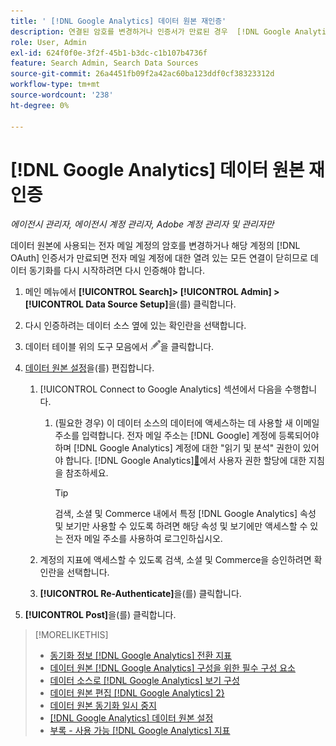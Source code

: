 ```yaml
---
title: ' [!DNL Google Analytics] 데이터 원본 재인증'
description: 연결된 암호를 변경하거나 인증서가 만료된 경우  [!DNL Google Analytics] 데이터 원본을 다시 인증하는 방법을 알아보세요.
role: User, Admin
exl-id: 624f0f0e-3f2f-45b1-b3dc-c1b107b4736f
feature: Search Admin, Search Data Sources
source-git-commit: 26a4451fb09f2a42ac60ba123ddf0cf38323312d
workflow-type: tm+mt
source-wordcount: '238'
ht-degree: 0%

---
```


# [!DNL Google Analytics] 데이터 원본 재인증

*에이전시 관리자, 에이전시 계정 관리자, Adobe 계정 관리자 및 관리자만*

데이터 원본에 사용되는 전자 메일 계정의 암호를 변경하거나 해당 계정의 [!DNL OAuth] 인증서가 만료되면 전자 메일 계정에 대한 열려 있는 모든 연결이 닫히므로 데이터 동기화를 다시 시작하려면 다시 인증해야 합니다.

1. 메인 메뉴에서 **[!UICONTROL Search]> [!UICONTROL Admin] >[!UICONTROL Data Source Setup]**&#x200B;을(를) 클릭합니다.

1. 다시 인증하려는 데이터 소스 옆에 있는 확인란을 선택합니다.

1. 데이터 테이블 위의 도구 모음에서 ![편집](/help/search-social-commerce/assets/edit.png "편집")을 클릭합니다.

1. [데이터 원본 설정](data-source-settings.md)을(를) 편집합니다.

   1. [!UICONTROL Connect to Google Analytics] 섹션에서 다음을 수행합니다.

      1. (필요한 경우) 이 데이터 소스의 데이터에 액세스하는 데 사용할 새 이메일 주소를 입력합니다. 전자 메일 주소는 [!DNL Google] 계정에 등록되어야 하며 [!DNL Google Analytics] 계정에 대한 &quot;읽기 및 분석&quot; 권한이 있어야 합니다.  [!DNL Google Analytics][&#128279;](https://support.google.com/analytics/answer/9305587)에서 사용자 권한 할당에 대한 지침을 참조하세요.

         >[!TIP]
         >
         >검색, 소셜 및 Commerce 내에서 특정 [!DNL Google Analytics] 속성 및 보기만 사용할 수 있도록 하려면 해당 속성 및 보기에만 액세스할 수 있는 전자 메일 주소를 사용하여 로그인하십시오.

   1. 계정의 지표에 액세스할 수 있도록 검색, 소셜 및 Commerce을 승인하려면 확인란을 선택합니다.

   1. **[!UICONTROL Re-Authenticate]**&#x200B;을(를) 클릭합니다.

1. **[!UICONTROL Post]**&#x200B;을(를) 클릭합니다.

>[!MORELIKETHIS]
>
>* [동기화 정보 [!DNL Google Analytics] 전환 지표](data-source-about.md)
>* [데이터 원본 [!DNL Google Analytics] 구성을 위한 필수 구성 요소](data-source-prerequisites.md)
>* [데이터 소스로  [!DNL Google Analytics] 보기 구성](data-source-configure.md)
>* [데이터 원본 편집 [!DNL Google Analytics] 2&rbrace;](data-source-edit.md)
>* [데이터 원본 동기화 일시 중지](data-source-pause.md)
>* [[!DNL Google Analytics] 데이터 원본 설정](data-source-settings.md)
>* [부록 - 사용 가능 [!DNL Google Analytics] 지표](data-source-ga-metrics.md)
